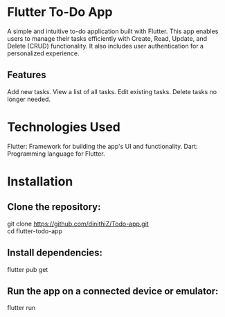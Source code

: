 # Flutter To-Do App

A simple and intuitive to-do application built with Flutter. This app enables users to manage their tasks efficiently with Create, Read, Update, and Delete (CRUD) functionality. It also includes user authentication for a personalized experience.

## Features

Add new tasks.
View a list of all tasks.
Edit existing tasks.
Delete tasks no longer needed.

# Technologies Used

Flutter: Framework for building the app's UI and functionality.
Dart: Programming language for Flutter.
 
# Installation

## Clone the repository:
git clone https://github.com/dinithiZ/Todo-app.git  
cd flutter-todo-app  

## Install dependencies:
flutter pub get  

## Run the app on a connected device or emulator:
flutter run  
